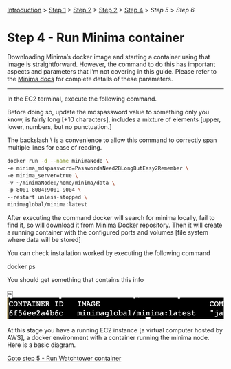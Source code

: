 [Introduction](../index.md) > [Step 1](../step1/index.md) > [Step 2](../step2/index.md)  > [Step 2](../step3/index.md) > <u>Step 4</u> > *Step 5* > *Step 6*

# Step 4 - Run Minima container

Downloading Minima’s docker image and starting a container using that image is straightforward. However, the command to do this has important aspects and parameters that I’m not covering in this guide. Please refer to the [Minima docs](https://docs.minima.global/docs/runanode/get_started) for complete details of these parameters.

---

In the EC2 terminal, execute the following command. 

Before doing so, update the mdspassword value to something only you know, is fairly long [+10 characters], includes a mixture of elements [upper, lower, numbers, but no punctuation.]  

The backslash \ is a convenience to allow this command to correctly span multiple lines for ease of reading. 

```bash
docker run -d --name minimaNode \
-e minima_mdspassword=PasswordsNeed2BLongButEasy2Remember \
-e minima_server=true \
-v ~/minimaNode:/home/minima/data \
-p 8001-8004:9001-9004 \
--restart unless-stopped \
minimaglobal/minima:latest
```
After executing the command docker will search for minima locally, fail to find it, so will download it from Minima Docker repository. Then it will create a running container with the configured ports and volumes [file system where data will be stored]

You can check installation worked by executing the following command

docker ps

You should get something that contains this info

￼![](minimaContainer.png)

At this stage you have a running EC2 instance [a virtual computer hosted by AWS], a docker environment with a container running the minima node.  Here is a basic diagram.


[Goto step 5 - Run Watchtower container](../step5/index.md)